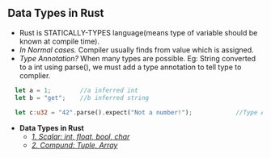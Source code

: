 ## Data Types in Rust
- Rust is STATICALLY-TYPES language(means type of variable should be known at compile time).
- *In Normal cases.* Compiler usually finds from value which is assigned.
- *Type Annotation?*  When many types are possible. Eg: String converted to a int using parse(), we must add a type annotation to tell type to complier.
```rust
  let a = 1;        //a inferred int
  let b = "get";    //b inferred string
  
  let c:u32 = "42".parse().expect("Not a number!");            //Type Annotation u32
```
- **Data Types in Rust**
  - *[1. Scalar: int, float, bool, char](Scalar)*
  - *[2. Compund: Tuple, Array](Compund)*
